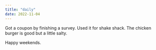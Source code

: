```yaml
---
title: "daily"
date: 2022-11-04
---
```

Got a coupon by finishing a survey. Used it for shake shack. The chicken burger is good but a little salty.

Happy weekends.
